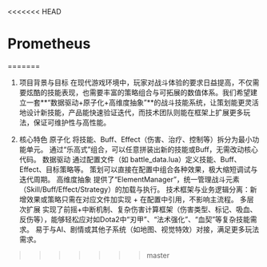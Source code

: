 <<<<<<< HEAD
# Prometheus
=======
1. 项目背景与目标
在现代游戏环境中，玩家对战斗体验的要求日益提高，不仅需要炫酷的技能表现，也需要丰富的策略组合与可拓展的数值体系。我们希望建立一套**“数据驱动+原子化+高维度抽象”**的战斗技能系统，让策划能更灵活地设计新技能，产品能快速验证迭代，而技术团队则能在框架上扩展更多玩法，保证可维护性与高性能。

2. 核心特色
原子化
将技能、Buff、Effect（伤害、治疗、控制等）拆分为最小功能单元。
通过“乐高式”组合，可以任意拼装出新的技能或Buff，无需改动核心代码。
数据驱动
通过配置文件（如 battle_data.lua）定义技能、Buff、Effect、目标策略等。
策划可以直接在配置中组合各种效果，极大缩短调试与迭代周期。
高维度抽象
提供了“ElementManager”，统一管理战斗元素（Skill/Buff/Effect/Strategy）的加载与执行。
技术框架与业务逻辑分离：新增效果或策略只需在对应文件加实现 + 在配置中引用，不影响主流程。
多层次扩展
实现了前摇+中断机制、复杂伤害计算框架（伤害类型、标记、吸血、反伤等），能够轻松应对如Dota2中“刃甲”、“法术强化”、“血契”等复杂技能需求。
易于与AI、剧情或其他子系统（如地图、视觉特效）对接，满足更多玩法需求。
>>>>>>> master
